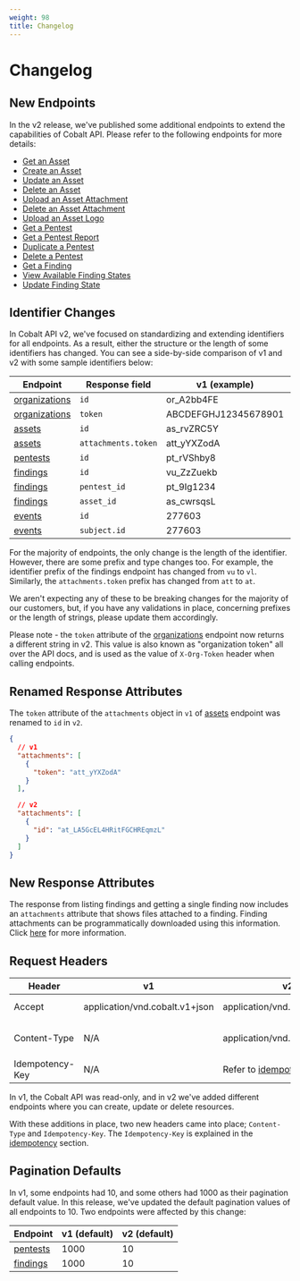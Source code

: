 ```yaml
---
weight: 98
title: Changelog
---
```


# Changelog

## New Endpoints

In the v2 release, we've published some additional endpoints to extend the capabilities of Cobalt API. Please refer to
the following endpoints for more details:

- [Get an Asset](./#get-an-asset)
- [Create an Asset](./#create-an-asset)
- [Update an Asset](./#update-an-asset)
- [Delete an Asset](./#delete-an-asset)
- [Upload an Asset Attachment](./#upload-an-attachment)
- [Delete an Asset Attachment](./#delete-an-attachment)
- [Upload an Asset Logo](./#upload-a-logo)
- [Get a Pentest](./#get-a-pentest)
- [Get a Pentest Report](./#get-a-pentest-report)
- [Duplicate a Pentest](./#duplicate-a-pentest)
- [Delete a Pentest](./#delete-a-pentest)
- [Get a Finding](./#get-a-finding)
- [View Available Finding States](./#view-available-finding-states)
- [Update Finding State](./#update-finding-state)

## Identifier Changes

In Cobalt API v2, we've focused on standardizing and extending identifiers for all endpoints. As a result, either
the structure or the length of some identifiers has changed. You can see a side-by-side comparison of v1 and v2
with some sample identifiers below:

| Endpoint                          | Response field      | v1 (example)         | v2 (example)                                     |
|-----------------------------------|---------------------|----------------------|--------------------------------------------------|
| [organizations](./#organizations) | `id`                | or_A2bb4FE           | or_Uevoq7MyoYsPT9NPc3conL                        |
| [organizations](./#organizations) | `token`             | ABCDEFGHJ12345678901 | ASDFGHJKLQWERTYUM1234567890ABCDEFGH1234567891234 |
| [assets](./#get-all-assets)       | `id`                | as_rvZRC5Y           | as_GZgcehapJUNh6mjNuqsE4T                        |
| [assets](./#get-all-assets)       | `attachments.token` | att_yYXZodA          | at_LA5GcEL4HRitFGCHREqmzL                        |
| [pentests](./#get-all-pentests)   | `id`                | pt_rVShby8           | pt_JQJpAAMjyc8sVtXW2X2Aq5                        |
| [findings](./#findings)           | `id`                | vu_ZzZuekb           | vl_3sP2RCWWUajc3oRXmbQ4j9                        |
| [findings](./#findings)           | `pentest_id`        | pt_9Ig1234           | pt_PEtv4dqnwGV2efZhLw3BM5                        |
| [findings](./#findings)           | `asset_id`          | as_cwrsqsL           | as_HcChCMueiPQQgvckmZtRSd                        |
| [events](./#events)               | `id`                | 277603               | ac_Y35JcpGoakrjUSVjtVpXyH                        |
| [events](./#events)               | `subject.id`        | 277603               | ac_Y35JcpGoakrjUSVjtVpXyH                        |

For the majority of endpoints, the only change is the length of the identifier. However, there are some prefix and type
changes too. For example, the identifier prefix of the findings endpoint has changed from `vu` to `vl`. Similarly,
the `attachments.token` prefix has changed from `att` to `at`.

We aren't expecting any of these to be breaking changes for the majority of our customers, but, if you have any
validations in place, concerning prefixes or the length of strings, please update them accordingly.

Please note - the `token` attribute of the [organizations](./#organizations) endpoint now returns a different string in
v2. This value is also known as "organization token" all over the API docs, and is used as the value of `X-Org-Token`
header when calling endpoints.

## Renamed Response Attributes

The `token` attribute of the `attachments` object in `v1` of [assets](./#get-all-assets) endpoint was renamed to `id`
in `v2`.

```json
{
  // v1
  "attachments": [
    {
      "token": "att_yYXZodA"
    }
  ],

  // v2
  "attachments": [
    {
      "id": "at_LA5GcEL4HRitFGCHREqmzL"
    }
  ]
}
```

## New Response Attributes

The response from listing findings and getting a single finding now includes an `attachments` attribute that
shows files attached to a finding. Finding attachments can be programmatically downloaded using this
information. Click [here](./#findings) for more information.

## Request Headers

| Header          | v1                             | v2                                     | Description                                |
|-----------------|--------------------------------|----------------------------------------|--------------------------------------------|
| Accept          | application/vnd.cobalt.v1+json | application/vnd.cobalt.v2+json         | Must be present in the request             |
| Content-Type    | N/A                            | application/vnd.cobalt.v2+json         | Required for POST/PUT/DELETE HTTP methods  |
| Idempotency-Key | N/A                            | Refer to [idempotency](./#idempotency) | Suggested for POST requests                |

In v1, the Cobalt API was read-only, and in v2 we've added different endpoints where you can create, update or delete
resources.

With these additions in place, two new headers came into place; `Content-Type` and `Idempotency-Key`. The
`Idempotency-Key` is explained in the [idempotency](./#idempotency) section.

## Pagination Defaults

In v1, some endpoints had 10, and some others had 1000 as their pagination default value. In this release, we've
updated the default pagination values of all endpoints to 10. Two endpoints were affected by this change:

| Endpoint                     | v1 (default)  | v2 (default) |
|------------------------------|---------------|--------------|
| [pentests](./#organizations) | 1000          | 10           |
| [findings](./#organizations) | 1000          | 10           |
